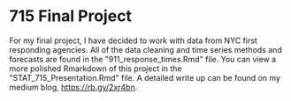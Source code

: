 # 715 Final Project

For my final project, I have decided to work with data from NYC first responding agencies. All of the data cleaning and time series methods and forecasts are found in the "911_response_times.Rmd" file. You can view a more polished Rmarkdown of this project in the "STAT_715_Presentation.Rmd" file. A detailed write up can be found on my medium blog, https://rb.gy/2xr4bn.  
